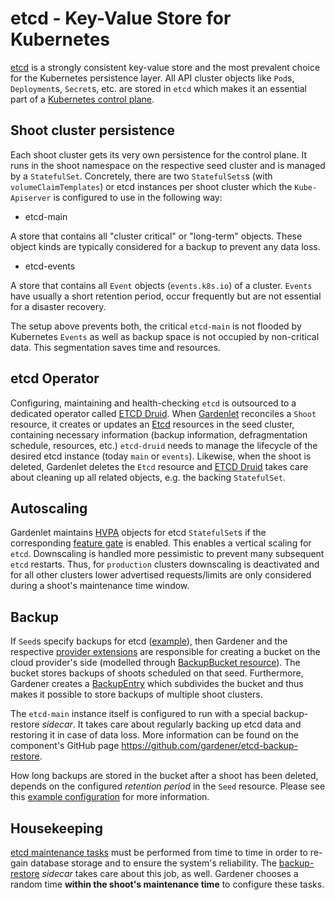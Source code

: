 # etcd - Key-Value Store for Kubernetes

[etcd](https://etcd.io/) is a strongly consistent key-value store and the most prevalent choice for the Kubernetes
persistence layer. All API cluster objects like `Pod`s, `Deployment`s, `Secret`s, etc. are stored in `etcd` which
makes it an essential part of a [Kubernetes control plane](https://kubernetes.io/docs/concepts/overview/components/#control-plane-components).

## Shoot cluster persistence

Each shoot cluster gets its very own persistence for the control plane. It runs in the shoot namespace on the respective
seed cluster and is managed by a `StatefulSet`. Concretely, there are two `StatefulSets`s (with `volumeClaimTemplates`)
or etcd instances per shoot cluster which the `Kube-Apiserver` is configured to use in the following way:

* etcd-main

A store that contains all "cluster critical" or "long-term" objects. These object kinds are typically considered
for a backup to prevent any data loss.

* etcd-events

A store that contains all `Event` objects (`events.k8s.io`) of a cluster. `Events` have usually a short retention
period, occur frequently but are not essential for a disaster recovery.

The setup above prevents both, the critical `etcd-main` is not flooded by Kubernetes `Events` as well as backup space is 
not occupied by non-critical data. This segmentation saves time and resources.

## etcd Operator

Configuring, maintaining and health-checking `etcd` is outsourced to a dedicated operator called [ETCD Druid](https://github.com/gardener/etcd-druid/).
When [Gardenlet](../concepts/gardenlet.md) reconciles a `Shoot` resource, it creates or updates an [Etcd](https://github.com/gardener/etcd-druid/blob/1d427e9167adac1476d1847c0e265c2c09d6bc62/config/samples/druid_v1alpha1_etcd.yaml)
resources in the seed cluster, containing necessary information (backup information, defragmentation schedule, resources, etc.) `etcd-druid`
needs to manage the lifecycle of the desired etcd instance (today `main` or `events`). Likewise, when the shoot is deleted,
Gardenlet deletes the `Etcd` resource and [ETCD Druid](https://github.com/gardener/etcd-druid/) takes care about cleaning up
all related objects, e.g. the backing `StatefulSet`.

## Autoscaling

Gardenlet maintains [HVPA](https://github.com/gardener/hvpa-controller/blob/master/config/samples/autoscaling_v1alpha1_hvpa.yaml)
objects for etcd `StatefulSet`s if the corresponding [feature gate](../deployment/feature_gates.md) is enabled. This enables
a vertical scaling for `etcd`. Downscaling is handled more pessimistic to prevent many subsequent `etcd` restarts. Thus,
for `production` clusters downscaling is deactivated and for all other clusters lower advertised requests/limits are only
considered during a shoot's maintenance time window.

## Backup

If `Seed`s specify backups for etcd ([example](https://github.com/gardener/gardener/blob/e9bf88a7a091a8cf8c495bef298bdada17a03c7f/example/50-seed.yaml#L19)),
then Gardener and the respective [provider extensions](../extensions/overview.md) are responsible for creating a bucket
on the cloud provider's side (modelled through [BackupBucket resource](../extensions/backupbucket.md)). The bucket stores
backups of shoots scheduled on that seed. Furthermore, Gardener creates a [BackupEntry](../extensions/backupentry.md)
which subdivides the bucket and thus makes it possible to store backups of multiple shoot clusters.

The `etcd-main` instance itself is configured to run with a special backup-restore _sidecar_. It takes care about regularly
backing up etcd data and restoring it in case of data loss. More information can be found on the component's GitHub
page https://github.com/gardener/etcd-backup-restore.

How long backups are stored in the bucket after a shoot has been deleted, depends on the configured _retention period_ in the
`Seed` resource. Please see this [example configuration](https://github.com/gardener/gardener/blob/849cd857d0d20e5dde26b9740ca2814603a56dfd/example/20-componentconfig-gardenlet.yaml#L20) for more information.

## Housekeeping

[etcd maintenance tasks](https://etcd.io/docs/v3.3/op-guide/maintenance/) must be performed from time to time in order
to re-gain database storage and to ensure the system's reliability. The [backup-restore](https://github.com/gardener/etcd-backup-restore)
_sidecar_ takes care about this job, as well. Gardener chooses a random time **within the shoot's maintenance time** to
configure these tasks.
